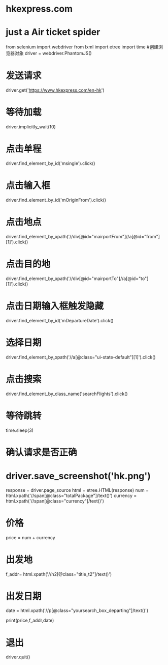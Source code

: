 # hkexpress.com
# just a Air ticket spider
from selenium import webdriver
from lxml import etree
import time
#创建浏览器对象
driver = webdriver.PhantomJS()
# 发送请求
driver.get('https://www.hkexpress.com/en-hk')

# 等待加载
driver.implicitly_wait(10)

# 点击单程
driver.find_element_by_id('msingle').click()

# 点击输入框
driver.find_element_by_id('mOriginFrom').click()

# 点击地点
driver.find_element_by_xpath('//div[@id="mairportFrom"]//a[@id="from"][1]').click()

# 点击目的地
driver.find_element_by_xpath('//div[@id="mairportTo"]//a[@id="to"][1]').click()

# 点击日期输入框触发隐藏
driver.find_element_by_id('mDepartureDate').click()

# 选择日期
driver.find_element_by_xpath('//a[@class="ui-state-default"][1]').click()

# 点击搜索
driver.find_element_by_class_name('searchFlights').click()

# 等待跳转
time.sleep(3)
# 确认请求是否正确
# driver.save_screenshot('hk.png')

response = driver.page_source
html = etree.HTML(response)
num = html.xpath('//span[@class="totalPackage"]/text()')
currency = html.xpath('//span[@class="currency"]/text()')
# 价格
price = num + currency
# 出发地
f_addr= html.xpath('//h2[@class="title_t2"]/text()')

# 出发日期
date = html.xpath('//p[@class="yoursearch_box_departing"]/text()')

print(price,f_addr,date)
# 退出
driver.quit() 

